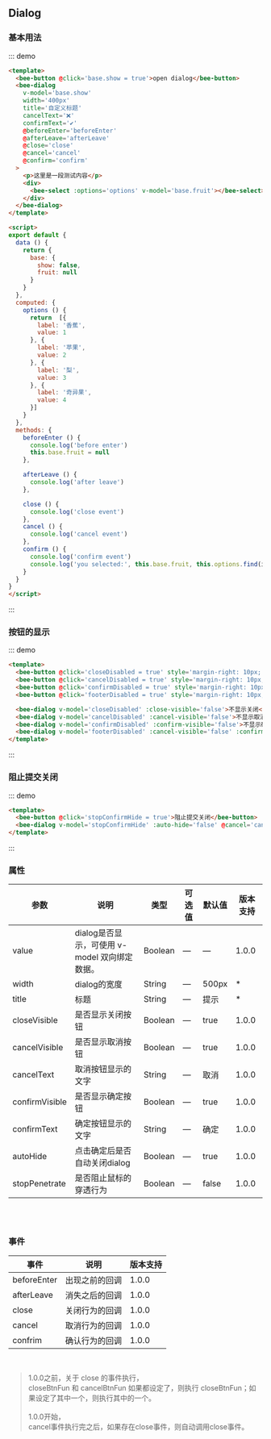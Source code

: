 <script>
export default {
  data () {
    return {
      base: {
        show: false,
        fruit: null
      },
      closeDisabled: false,
      cancelDisabled: false,
      confirmDisabled: false,
      footerDisabled: false,
      stopConfirmHide: false
    }
  },
  computed: {
    options () {
      return  [{
        label: '香蕉',
        value: 1
      }, {
        label: '苹果',
        value: 2
      }, {
        label: '梨',
        value: 3
      }, {
        label: '奇异果',
        value: 4
      }]
    }
  },
  methods: {
    beforeEnter () {
      console.log('before enter')
      this.base.fruit = null
    },

    afterLeave () {
      console.log('after leave')
    },

    close () {
      console.log('close event')
    },
    cancel () {
      console.log('cancel event')
    },
    confirm () {
      console.log('confirm event')
      console.log('you selected:', this.base.fruit, this.options.find(item => item.value === this.base.fruit))
    }
  }
}
</script>
## Dialog

### 基本用法

::: demo 
```html
<template>
  <bee-button @click='base.show = true'>open dialog</bee-button>
  <bee-dialog 
    v-model='base.show'
    width='400px'
    title='自定义标题'
    cancelText='❌'
    confirmText='✔️'
    @beforeEnter='beforeEnter'
    @afterLeave='afterLeave' 
    @close='close' 
    @cancel='cancel'         
    @confirm='confirm'
  >
    <p>这里是一段测试内容</p>
    <div>
      <bee-select :options='options' v-model='base.fruit'></bee-select>
    </div>
  </bee-dialog>
</template>

<script>
export default {
  data () {
    return {
      base: {
        show: false,
        fruit: null
      }
    }
  },
  computed: {
    options () {
      return  [{
        label: '香蕉',
        value: 1
      }, {
        label: '苹果',
        value: 2
      }, {
        label: '梨',
        value: 3
      }, {
        label: '奇异果',
        value: 4
      }]
    }
  },
  methods: {
    beforeEnter () {
      console.log('before enter')
      this.base.fruit = null
    },

    afterLeave () {
      console.log('after leave')
    },

    close () {
      console.log('close event')
    },
    cancel () {
      console.log('cancel event')
    },
    confirm () {
      console.log('confirm event')
      console.log('you selected:', this.base.fruit, this.options.find(item => item.value === this.base.fruit))
    }
  }
}
</script>
```
:::

### 按钮的显示

::: demo
```html
<template>
  <bee-button @click='closeDisabled = true' style='margin-right: 10px;'>不显示关闭</bee-button>
  <bee-button @click='cancelDisabled = true' style='margin-right: 10px;'>不显示取消</bee-button>
  <bee-button @click='confirmDisabled = true' style='margin-right: 10px;'>不显示确认</bee-button>
  <bee-button @click='footerDisabled = true' style='margin-right: 10px;'>不显示确认和取消</bee-button>

  <bee-dialog v-model='closeDisabled' :close-visible='false'>不显示关闭</bee-dialog>
  <bee-dialog v-model='cancelDisabled' :cancel-visible='false'>不显示取消</bee-dialog>
  <bee-dialog v-model='confirmDisabled' :confirm-visible='false'>不显示确认</bee-dialog>
  <bee-dialog v-model='footerDisabled' :cancel-visible='false' :confirm-visible='false'>不显示确认和取消</bee-dialog>
</template>
```
:::

### 阻止提交关闭

::: demo
```html
<template>
  <bee-button @click='stopConfirmHide = true'>阻止提交关闭</bee-button>
  <bee-dialog v-model='stopConfirmHide' :auto-hide='false' @cancel='cancel' @confirm='confirm'>阻止提交关闭</bee-dialog>
</template>
```
:::

### 属性

|参数|说明|类型|可选值|默认值|版本支持|
|---|---|---|---|---|---|
|value|dialog是否显示，可使用 v-model 双向绑定数据。|Boolean|—|—|1.0.0|
|width|dialog的宽度|String|—|500px|*|
|title|标题|String|—|提示|*|
|closeVisible|是否显示关闭按钮|Boolean|—|true|1.0.0|
|cancelVisible|是否显示取消按钮|Boolean|—|true|1.0.0|
|cancelText|取消按钮显示的文字|String|—|取消|1.0.0|
|confirmVisible|是否显示确定按钮|Boolean|—|true|1.0.0|
|confirmText|确定按钮显示的文字|String|—|确定|1.0.0|
|autoHide|点击确定后是否自动关闭dialog|Boolean|—|true|1.0.0|
|stopPenetrate|是否阻止鼠标的穿透行为|Boolean|—|false|1.0.0|

<br/>
<br/>

### 事件

|事件|说明|版本支持|
|---|---|---|
|beforeEnter|出现之前的回调|1.0.0|
|afterLeave|消失之后的回调|1.0.0|
|close|关闭行为的回调|1.0.0|
|cancel|取消行为的回调|1.0.0|
|confrim|确认行为的回调|1.0.0|

<br/>

> 1.0.0之前，关于 close 的事件执行，<br/>
> closeBtnFun 和 cancelBtnFun 如果都设定了，则执行 closeBtnFun；如果设定了其中一个，则执行其中的一个。<br/><br/>
> 1.0.0开始，<br/>
> cancel事件执行完之后，如果存在close事件，则自动调用close事件。
